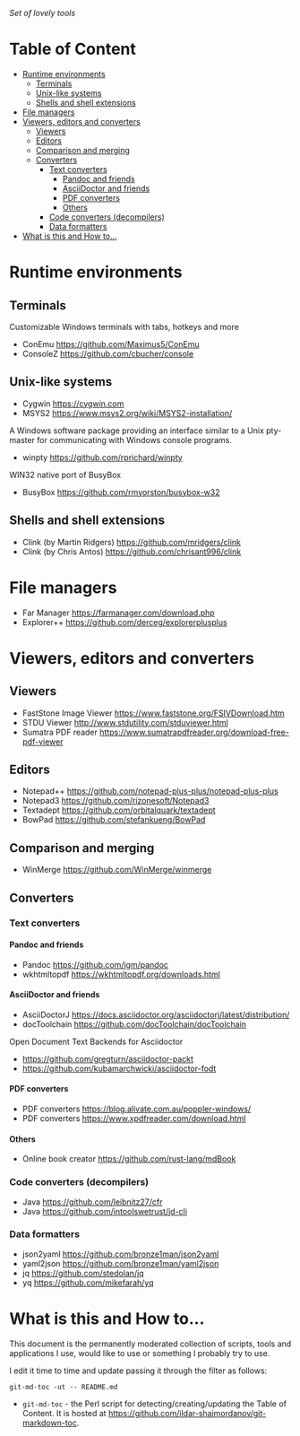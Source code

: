 _Set of lovely tools_

<!-- toc-begin -->
# Table of Content
* [Runtime environments](#runtime-environments)
  * [Terminals](#terminals)
  * [Unix-like systems](#unix-like-systems)
  * [Shells and shell extensions](#shells-and-shell-extensions)
* [File managers](#file-managers)
* [Viewers, editors and converters](#viewers-editors-and-converters)
  * [Viewers](#viewers)
  * [Editors](#editors)
  * [Comparison and merging](#comparison-and-merging)
  * [Converters](#converters)
    * [Text converters](#text-converters)
      * [Pandoc and friends](#pandoc-and-friends)
      * [AsciiDoctor and friends](#asciidoctor-and-friends)
      * [PDF converters](#pdf-converters)
      * [Others](#others)
    * [Code converters (decompilers)](#code-converters-decompilers)
    * [Data formatters](#data-formatters)
* [What is this and How to...](#what-is-this-and-how-to)
<!-- toc-end -->

# Runtime environments

## Terminals

Customizable Windows terminals with tabs, hotkeys and more

* ConEmu https://github.com/Maximus5/ConEmu
* ConsoleZ https://github.com/cbucher/console

## Unix-like systems

* Cygwin https://cygwin.com
* MSYS2 https://www.msys2.org/wiki/MSYS2-installation/

A Windows software package providing an interface similar to a Unix pty-master for communicating with Windows console programs.

* winpty https://github.com/rprichard/winpty

WIN32 native port of BusyBox

* BusyBox https://github.com/rmyorston/busybox-w32

## Shells and shell extensions

* Clink (by Martin Ridgers) https://github.com/mridgers/clink
* Clink (by Chris Antos) https://github.com/chrisant996/clink

# File managers

* Far Manager https://farmanager.com/download.php
* Explorer++ https://github.com/derceg/explorerplusplus

# Viewers, editors and converters

## Viewers

* FastStone Image Viewer https://www.faststone.org/FSIVDownload.htm
* STDU Viewer http://www.stdutility.com/stduviewer.html
* Sumatra PDF reader https://www.sumatrapdfreader.org/download-free-pdf-viewer

## Editors

* Notepad++ https://github.com/notepad-plus-plus/notepad-plus-plus
* Notepad3 https://github.com/rizonesoft/Notepad3
* Textadept https://github.com/orbitalquark/textadept
* BowPad https://github.com/stefankueng/BowPad

## Comparison and merging

* WinMerge https://github.com/WinMerge/winmerge

## Converters

### Text converters

#### Pandoc and friends

* Pandoc https://github.com/jgm/pandoc
* wkhtmltopdf https://wkhtmltopdf.org/downloads.html

#### AsciiDoctor and friends

* AsciiDoctorJ https://docs.asciidoctor.org/asciidoctorj/latest/distribution/
* docToolchain https://github.com/docToolchain/docToolchain

Open Document Text Backends for Asciidoctor

* https://github.com/gregturn/asciidoctor-packt
* https://github.com/kubamarchwicki/asciidoctor-fodt

#### PDF converters

* PDF converters https://blog.alivate.com.au/poppler-windows/
* PDF converters https://www.xpdfreader.com/download.html

#### Others

* Online book creator https://github.com/rust-lang/mdBook

### Code converters (decompilers)

* Java https://github.com/leibnitz27/cfr
* Java https://github.com/intoolswetrust/jd-cli

### Data formatters

* json2yaml https://github.com/bronze1man/json2yaml
* yaml2json https://github.com/bronze1man/yaml2json
* jq https://github.com/stedolan/jq
* yq https://github.com/mikefarah/yq

# What is this and How to...

This document is the permanently moderated collection of scripts, tools and applications I use, would like to use or something I probably try to use.

I edit it time to time and update passing it through the filter as follows:

```
git-md-toc -ut -- README.md
```

* `git-md-toc` - the Perl script for detecting/creating/updating the Table of Content. It is hosted at https://github.com/ildar-shaimordanov/git-markdown-toc.

